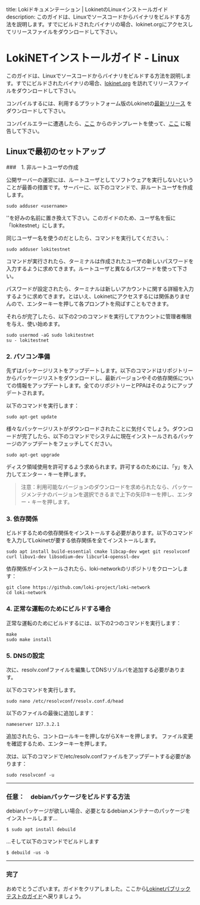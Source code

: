 title: Lokiドキュメンテーション | LokinetのLinuxインストールガイド
description: このガイドは、Linuxでソースコードからバイナリをビルドする方法を説明します。すでにビルドされたバイナリの場合、lokinet.orgにアクセスしてリリースファイルをダウンロードして下さい。

# LokiNETインストールガイド - Linux

このガイドは、Linuxでソースコードからバイナリをビルドする方法を説明します。すでにビルドされたバイナリの場合、[lokinet.org](https://lokinet.org/) を訪れてリリースファイルをダウンロードして下さい。

コンパイルするには、利用するプラットフォーム版のLokinetの[最新リリース](https://github.com/loki-project/loki-network/releases) をダウンロードして下さい。

コンパイルエラーに遭遇したら、[ここ](../../../Contributing/Issue_Template/) からのテンプレートを使って、[ここ](https://github.com/loki-project/loki-network/issues) に報告して下さい。

## Linuxで最初のセットアップ

###　1. 非ルートユーザの作成

公開サーバーの運営には、ルートユーザとしてソフトウェアを実行しないということが最善の措置です。サーバーに、以下のコマンドで、非ルートユーザを作成します。

```
sudo adduser <username>
```

'<username>'を好みの名前に置き換えて下さい。このガイドのため、ユーザ名を仮に「lokitestnet」にします。

同じユーザー名を使うのだとしたら、コマンドを実行してください。：

```
sudo adduser lokitestnet
```

コマンドが実行されたら、ターミナルは作成されたユーザの新しいパスワードを入力するように求めてきます。ルートユーザと異なるパスワードを使って下さい。

パスワードが設定されたら、ターミナルは新しいアカウントに関する詳細を入力するように求めてきます。とはいえ、Lokinetにアクセスするには関係ありませんので、エンターキーを押して各プロンプトを飛ばすこともできます。

それらが完了したら、以下の2つのコマンドを実行してアカウントに管理者権限を与え、使い始めます。

```
sudo usermod -aG sudo lokitestnet
su - lokitestnet
```

### 2. パソコン準備
先ずはパッケージリストをアップデートします。以下のコマンドはリポジトリーからパッケージリストをダウンロードし、最新バージョンやその依存関係についての情報をアップデートします。全てのリポジトリーとPPAはそのようにアップデートされます。

以下のコマンドを実行します：

```
sudo apt-get update
```

様々なパッケージリストがダウンロードされたことに気付くでしょう。ダウンロードが完了したら、以下のコマンドでシステムに現在インストールされるパッケージのアップデートをフェッチしてください。

```
sudo apt-get upgrade
```

ディスク領域使用を許可するよう求められます。許可するのためには、「y」を入力してエンター・キーを押します。

>注意：利用可能なバージョンのダウンロードを求められたなら、パッケージメンテナのバージョンを選択できるまで上下の矢印キーを押し、エンター・キーを押します。

### 3. 依存関係
ビルドするための依存関係をインストールする必要があります。以下のコマンドを入力してLokinetが要する依存関係を全てインストールします。

```
sudo apt install build-essential cmake libcap-dev wget git resolvconf curl libuv1-dev libsodium-dev libcurl4-openssl-dev
```


依存関係がインストールされたら、loki-networkのリポジトリをクローンします：
```
git clone https://github.com/loki-project/loki-network
cd loki-network
```
### 4. 正常な運転のためにビルドする場合
正常な運転のためにビルドするには、以下の2つのコマンドを実行します：

```
make
sudo make install
```

### 5. DNSの設定
次に、resolv.confファイルを編集してDNSリゾルバを追加する必要があります。

以下のコマンドを実行します。

```
sudo nano /etc/resolvconf/resolv.conf.d/head
```

以下のファイルの最後に追加します：

```
nameserver 127.3.2.1
```

追加されたら、コントロールキーを押しながらXキーを押します。
ファイル変更を確認するため、エンターキーを押します。

次は、以下のコマンドで/etc/resolv.confファイルをアップデートする必要があります：

```
sudo resolvconf -u
```

---

### 任意：　debianパッケージをビルドする方法

debianパッケージが欲しい場合、必要となるdebianメンテナーのパッケージをインストールします...

    $ sudo apt install debuild

...そして以下のコマンドでビルドします

    $ debuild -us -b
---
### 完了

おめでとうございます。ガイドをクリアしました。ここから[Lokinetパブリックテストのガイド](../PublicTestingGuide/#2-accessing-snapps)へ戻りましょう。
